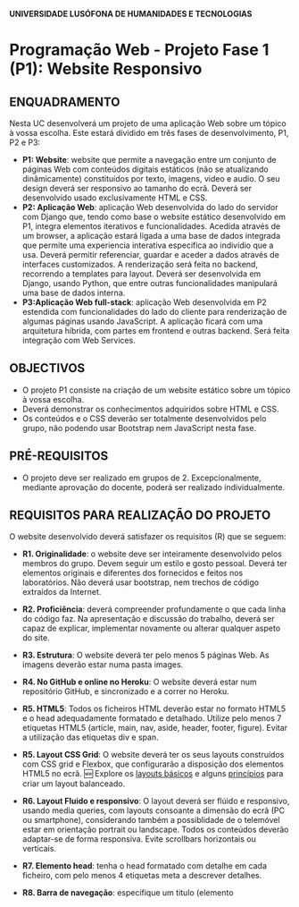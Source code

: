 **UNIVERSIDADE LUSÓFONA DE HUMANIDADES E TECNOLOGIAS**
 
# Programação Web - Projeto Fase 1 (P1): Website Responsivo 

## ENQUADRAMENTO
Nesta UC desenvolverá um projeto de uma aplicação Web sobre um tópico à vossa escolha. Este estará dividido em três fases de desenvolvimento, P1, P2 e P3:
* **P1: Website**: website que permite a navegação entre um conjunto de páginas Web com conteúdos digitais estáticos (não se atualizando dinâmicamente) constituídos por texto, imagens, video e audio. O seu design deverá ser responsivo ao tamanho do ecrã. Deverá ser desenvolvido usado exclusivamente HTML e CSS.
* **P2: Aplicação Web**: aplicação Web desenvolvida do lado do servidor com Django que, tendo como base o website estático desenvolvido em P1, integra elementos iterativos e funcionalidades. Acedida através de um browser, a aplicação estará ligada a uma base de dados integrada que permite uma experiencia interativa especifica ao indivídio que a usa. Deverá permitir referenciar, guardar e aceder a dados através de interfaces customizados. A renderização será feita no backend, recorrendo a templates para layout. Deverá ser desenvolvida em Django, usando Python, que entre outras funcionalidades manipulará uma base de dados interna. 
* **P3:Aplicação Web full-stack**: aplicação Web desenvolvida em P2 estendida com funcionalidades do lado do cliente para renderização de algumas páginas usando JavaScript. A aplicação ficará com uma arquitetura híbrida, com partes em frontend e outras backend. Será feita integração com Web Services.

## OBJECTIVOS
* O projeto P1 consiste na criação de um website estático sobre um tópico à vossa escolha.
* Deverá demonstrar os conhecimentos adquiridos sobre HTML e CSS.  
* Os conteúdos e o CSS deverão ser totalmente desenvolvidos pelo grupo, não podendo usar Bootstrap nem JavaScript nesta fase.


## PRÉ-REQUISITOS
* O projeto deve ser realizado em grupos de 2. Excepcionalmente, mediante aprovação do docente, poderá ser realizado individualmente.


## REQUISITOS PARA REALIZAÇÃO DO PROJETO
O website desenvolvido deverá satisfazer os requisitos (R) que se seguem:

* **R1.	Originalidade**: o website deve ser inteiramente desenvolvido pelos membros do grupo. Devem seguir um estilo e gosto pessoal. Deverá ter elementos originais e diferentes dos fornecidos e feitos nos laboratórios. Não deverá usar bootstrap, nem trechos de código extraídos da Internet.
* **R2.	Proficiência**: deverá compreender profundamente o que cada linha do código faz. Na apresentação e discussão do trabalho, deverá ser capaz de explicar, implementar novamente ou alterar qualquer aspeto do site.
* **R3.	Estrutura**: O website deverá ter pelo menos 5 páginas Web. As imagens deverão estar numa pasta images.
* **R4.	No GitHub e online no Heroku**: O website deverá estar num repositório GitHub, e sincronizado e a correr no Heroku.
* **R5.	HTML5**: Todos os ficheiros HTML deverão estar no formato HTML5 e o head adequadamente formatado e detalhado. Utilize pelo menos 7 etiquetas HTML5 (article, main, nav, aside, header, footer, figure). Evitar a utilização das etiquetas div e span.
* **R5.	Layout CSS Grid**: O website deverá ter os seus layouts construídos com CSS grid e Flexbox, que configurarão a disposição dos elementos HTML5 no ecrã. 🆕 Explore os [layouts básicos](https://developer.mozilla.org/en-US/docs/Learn/Common_questions/Common_web_layouts) e alguns [princípios](https://www.creativebloq.com/netmag/create-balanced-page-layouts-7-pro-tips-121310009) para criar um layout balanceado.
* **R6.	Layout Fluido e responsivo**: O layout deverá ser flúido e responsivo, usando media queries, com layouts consoante a dimensão do ecrã (PC ou smartphone), considerando também a possiblidade de o telemóvel estar em orientação portrait ou landscape. Todos os conteúdos deverão adaptar-se de forma responsiva. Evite scrollbars horizontais ou verticais.
* **R7. Elemento head**: tenha o head formatado com detalhe em cada ficheiro, com pelo menos 4 etiquetas meta a descrever detalhes.
* **R8. Barra de navegação**: especifique um titulo (elemento <title> do head) e crie um ícone para a barra de navegação.

* **R9. Menu**: Crie um menu de navegação configurando com pseudo-classes os links.
* **R10. CSS**: Deverá usar um único ficheiro CSS externo para estilizar as páginas do website. Deverá utilizar todos os tipos de selectores e deverá fazer composição de seletores. Deverá usar o maior número de propriedades. Os conteúdos das páginas deverão estar estilizados usando CSS, demonstrando todos os conhecimentos adquiridos até agora sobre HTML e CSS. 
* **R11.	Fonte**: Deverá usar uma fonte web Google ( https://fonts.google.com/ ) [1] que disponibiliza uma grande variedade de fontes que funcionam garantidamente [2] em todos os browsers. 
* **R12.	Cores**: Deverá ter uma coerência de estilo em todas as páginas, usando uma palete de cores de forma coerente em todas as páginas. 🆕 Explore por exemplo a ferramenta [Paletton](https://paletton.com/).
* **R13.	Imagens documentadas**: Todas as imagens deverão estar dentro duma etiqueta figure e ter uma legenda (figcaption) com um título e hiperlink para a fonte de onde foram retiradas. Nalgumas, inclua detalhes dentro de uma etiqueta HTML `<details>`.
* **R14. Estilização de imagens**: Insira algumas imagens, aplicando a técnica de sobreposição de imagens e texto umas por cima das outras, recorrendo a posições absolutas e relativas. Explore também com a propriedade sticky e fixed, em imagens a colocar no background.
* **R15.	Tamanho de Imagens** cada imagem não deverá exceder 100kB. Deverão ser processadas para ficar pequenas, usando por exemplo o Paint.Net, existindo versões diferentes para desktop e telemóvel.
* **R16.	Tamanho responsivo**: O tamanho das imagens deverá ser devidamente adaptado ao tamanho do navegador para que se veja cada imagem na totalidade, nunca ficando cortada. 
* **R17.	Display flex para imagens**: deverá ter um contentor flex com mais de 5 items com imagens nas quais aplicaa propriedade display:flex para que as imagens fiquem dispostas de forma responsiva.
* **R18.	Animações**: Deverá ter pelo menos duas animações feitas com keyframes.
* **R19. Wordcloud**: Crie uma wordcloud com hiperlinks em algumas das palavras, usando SVG.
* **R20. Icons**: Utilize ícones no website (por exemplo nos menus, títulos, no texto, etc).
* **R21.	Efeitos em imagens**: Estilize imagens através de efeitos CSS.
* **R22.	Videos e áudios**: Deverá incluir vídeos do Youtube através de iframes. Inclua na página sobre este website um vídeo de 2 minutos a mostrar o website (veja detalhes em R30).
* **R23. Formulário**: Crie um formulário explorando os vários tipos de input existentes. Quando submetido deverá ser enviado para um endereço de email. Estilize o formulario usando o CSS.
* **R24.	Links**: Inclua links para páginas externas ao seu website, relacionadas com o tópico.
* **R25. Técnicas usadas**: uma das páginas deverá ser sobre o website em si, decrevendo em detalhe as técnicas usadas para desenvolvimento da aplicação. 
* **R26.	Mapa do website**: incluir na página sobre o website o desenho da árvore das páginas do seu website, expansão completa do menu e todos submenus (com tudo aberto).
* **R27.	Layouts**: colocar na página sobre o website uma secção sobre os layouts. Deverá incluir ilustrações e explicar os layouts que definiu para PC e telemóvel (podem ser desenhos de esboços do layout apenas com caixas). Estes deverão ser feitos antes da implementação.
* **R28.	Tabela de inventário**: incluir na página sobre o website uma tabela que lista quantas páginas tem o website, quantas imagens, quantos links externos, quantos vídeos e animações.
* **R29. Técnicas usadas**: Na página sobre o website deverá integrar uma tabela com as técnicas usadas. Deverá detalhar todas as etiquetas HTML5 semânticas usadas, seletores e propriedades CSS, media queries, tipos de display usados, animações, efeitos, etc. Inclua os requisitos técnicos listados neste enunciado. Apresenta-se em baixo um exemplo de parte da tabela:

| Carateristicas | Elementos/técnicas | Exemplos |
| --- | --- | --- |
| Layouts | Usou-se o CSS grid e CSS flexbox para construção de layouts | ... |
| Responsividade | Foram usadas media queries que adaptam o layout para telemovel e PC consoante o tamanho da janela do browser. | ... |
| Seletores | Foram usados seletores de ... | ... |
| Etiquetas | HTML5	main, header, article, footer, figure... |
| Animações | Foram feitas animações usando keyframes que permite … | ... |

* **R30.	Video de apresentação**: Inclua na página sobre este website um vídeo de 2 minutos ⚠️ sem som a mostrar o website, seu layout, mostrar a responsividade deste, técnicas empregues, evidenciando aspectos diferenciadores que empregou. Mostre também o HTML, a sua estrutura, evidenciando como está simples e claro, e mostre também o CSS, com o uso de diversos tipos de seletores, media queries, etc. Para fazer o vídeo pode usar por exemplo a aplicação OBS. Carregue o video no Youtube, disponibilizando-o no website num iframe.

* **R31.	Anonimato**: Não deverá haver no projeto nem link referências aos nomes dos autores do projeto, visto haver uma componente de avaliação anónima que será feita pelos pares.
  
## SUBMISSÃO e AVALIAÇÃO

Submissão:
* O prazo de entrega do projeto é 12 de abril
* 🆕 Registe no [formulário](https://docs.google.com/forms/d/1_hYd38F1FvIjiKH10Lz0TQBYs3qkST1no7nGfbf92XI/edit?usp=sharing) o nome e o número dos membros do grupo, assim como link do repositório GitHub do projeto.

A avaliação do projeto terá duas componentes:
* avaliação pelos docentes, baseada nos requisitos listados anteriormente (60%).
* avaliação por pares, feita por colegas, de acordo com um conjunto de critérios que serão explicitados (40%).

